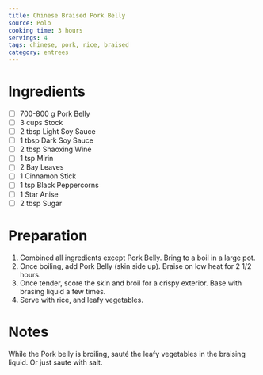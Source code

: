 ```yaml
---
title: Chinese Braised Pork Belly
source: Polo
cooking time: 3 hours
servings: 4
tags: chinese, pork, rice, braised
category: entrees
---
```


Ingredients
===========

* [ ] 700-800 g Pork Belly
* [ ] 3 cups Stock
* [ ] 2 tbsp Light Soy Sauce
* [ ] 1 tbsp Dark Soy Sauce
* [ ] 2 tbsp Shaoxing Wine
* [ ] 1 tsp Mirin
* [ ] 2 Bay Leaves
* [ ] 1 Cinnamon Stick
* [ ] 1 tsp Black Peppercorns
* [ ] 1 Star Anise
* [ ] 2 tbsp Sugar

Preparation
===========
1. Combined all ingredients except Pork Belly. Bring to a boil in a large pot.
2. Once boiling, add Pork Belly (skin side up). Braise on low heat for 2 1/2 hours.
3. Once tender, score the skin and broil for a crispy exterior. Base with brasing liquid a few times.
4. Serve with rice, and leafy vegetables.

Notes
=====

While the Pork belly is broiling, sauté the leafy vegetables in the braising liquid. Or just saute with salt.
